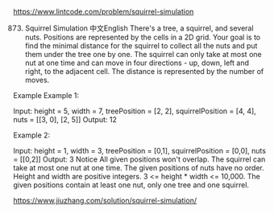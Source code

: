 https://www.lintcode.com/problem/squirrel-simulation

873. Squirrel Simulation
中文English
There's a tree, a squirrel, and several nuts. Positions are represented by the cells in a 2D grid. Your goal is to find the minimal distance for the squirrel to collect all the nuts and put them under the tree one by one. The squirrel can only take at most one nut at one time and can move in four directions - up, down, left and right, to the adjacent cell. The distance is represented by the number of moves.

Example
Example 1:

Input: height = 5, width = 7,
  treePosition = [2, 2],
  squirrelPosition = [4, 4],
  nuts = [[3, 0], [2, 5]]
Output: 12


Example 2:

Input: height = 1, width = 3,
  treePosition = [0,1],
  squirrelPosition = [0,0],
  nuts = [[0,2]]
Output: 3
Notice
All given positions won't overlap.
The squirrel can take at most one nut at one time.
The given positions of nuts have no order.
Height and width are positive integers. 3 <= height * width <= 10,000.
The given positions contain at least one nut, only one tree and one squirrel.

https://www.jiuzhang.com/solution/squirrel-simulation/